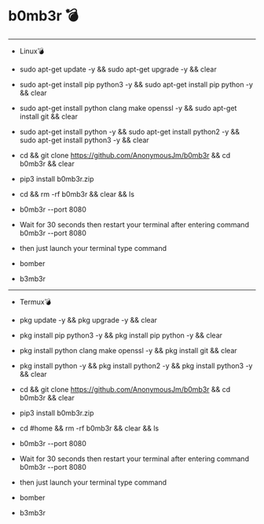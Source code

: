# b0mb3r 💣  
------------------------------------------------------------------------------------------------------------------------------------------------------------------
- Linux💣  

- sudo apt-get update -y && sudo apt-get upgrade -y && clear

- sudo apt-get install pip python3 -y && sudo apt-get install pip python -y && clear 

- sudo apt-get install python clang make openssl -y && sudo apt-get install git && clear 

- sudo apt-get install python -y && sudo apt-get install python2 -y && sudo apt-get install python3 -y && clear  

- cd && git clone https://github.com/AnonymousJm/b0mb3r && cd b0mb3r && clear 

- pip3 install b0mb3r.zip 

- cd && rm -rf b0mb3r && clear && ls 

- b0mb3r --port 8080

- Wait for 30 seconds then restart your terminal after entering command b0mb3r --port 8080
- then just launch your terminal type command

- bomber
- b3mb3r 

------------------------------------------------------------------------------------------------------------------------------------------------------------------
- Termux💣 

- pkg update -y && pkg upgrade -y && clear

- pkg install pip python3 -y && pkg install pip python -y && clear 

- pkg install python clang make openssl -y && pkg install git && clear 

- pkg install python -y && pkg install python2 -y && pkg install python3 -y && clear  

- cd && git clone https://github.com/AnonymousJm/b0mb3r && cd b0mb3r && clear 

- pip3 install b0mb3r.zip 

- cd #home && rm -rf b0mb3r && clear && ls 

- b0mb3r --port 8080

- Wait for 30 seconds then restart your terminal after entering command b0mb3r --port 8080
- then just launch your terminal type command

- bomber
- b3mb3r 
 




